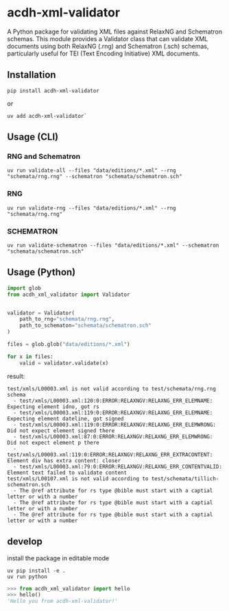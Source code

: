 # acdh-xml-validator

A Python package for validating XML files against RelaxNG and Schematron schemas.
This module provides a Validator class that can validate XML documents using
both RelaxNG (.rng) and Schematron (.sch) schemas, particularly useful for
TEI (Text Encoding Initiative) XML documents.

## Installation

```shell
pip install acdh-xml-validator
```

or 

```shell
uv add acdh-xml-validator`
```


## Usage (CLI)

### RNG and Schematron
```shell
uv run validate-all --files "data/editions/*.xml" --rng "schemata/rng.rng" --schematron "schemata/schematron.sch"
```

### RNG
```shell
uv run validate-rng --files "data/editions/*.xml" --rng "schemata/rng.rng"
```

### SCHEMATRON
```shell
uv run validate-schematron --files "data/editions/*.xml" --schematron "schemata/schematron.sch"
```


## Usage (Python)

```python
import glob
from acdh_xml_validator import Validator


validator = Validator(
    path_to_rng="schemata/rng.rng",
    path_to_schematon="schemata/schematron.sch"
)

files = glob.glob("data/editions/*.xml")

for x in files:
    valid = validator.validate(x)
```

result:
```shell
test/xmls/L00003.xml is not valid according to test/schemata/rng.rng schema
  - test/xmls/L00003.xml:120:0:ERROR:RELAXNGV:RELAXNG_ERR_ELEMNAME: Expecting element idno, got rs
  - test/xmls/L00003.xml:119:0:ERROR:RELAXNGV:RELAXNG_ERR_ELEMNAME: Expecting element dateline, got signed
  - test/xmls/L00003.xml:119:0:ERROR:RELAXNGV:RELAXNG_ERR_ELEMWRONG: Did not expect element signed there
  - test/xmls/L00003.xml:87:0:ERROR:RELAXNGV:RELAXNG_ERR_ELEMWRONG: Did not expect element p there
  - test/xmls/L00003.xml:119:0:ERROR:RELAXNGV:RELAXNG_ERR_EXTRACONTENT: Element div has extra content: closer
  - test/xmls/L00003.xml:79:0:ERROR:RELAXNGV:RELAXNG_ERR_CONTENTVALID: Element text failed to validate content
test/xmls/L00107.xml is not valid according to test/schemata/tillich-schematron.sch
  - The @ref attribute for rs type @bible must start with a captial letter or with a number
  - The @ref attribute for rs type @bible must start with a captial letter or with a number
  - The @ref attribute for rs type @bible must start with a captial letter or with a number
```

## develop

install the package in editable mode

```shell
uv pip install -e .
uv run python
```

```python
>>> from acdh_xml_validator import hello
>>> hello()
'Hello you from acdh-xml-validator!'
```